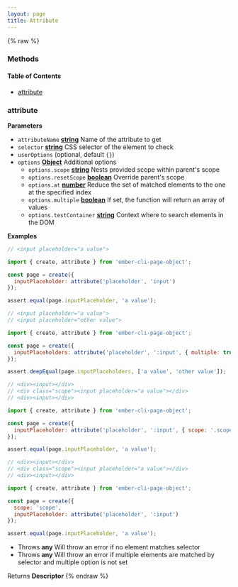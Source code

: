 ```yaml
---
layout: page
title: Attribute
---
```


{% raw %}
### Methods


<!-- Generated by documentation.js. Update this documentation by updating the source code. -->

#### Table of Contents

-   [attribute](#attribute)

### attribute

**Parameters**

-   `attributeName` **[string](https://developer.mozilla.org/docs/Web/JavaScript/Reference/Global_Objects/String)** Name of the attribute to get
-   `selector` **[string](https://developer.mozilla.org/docs/Web/JavaScript/Reference/Global_Objects/String)** CSS selector of the element to check
-   `userOptions`   (optional, default `{}`)
-   `options` **[Object](https://developer.mozilla.org/docs/Web/JavaScript/Reference/Global_Objects/Object)** Additional options
    -   `options.scope` **[string](https://developer.mozilla.org/docs/Web/JavaScript/Reference/Global_Objects/String)** Nests provided scope within parent's scope
    -   `options.resetScope` **[boolean](https://developer.mozilla.org/docs/Web/JavaScript/Reference/Global_Objects/Boolean)** Override parent's scope
    -   `options.at` **[number](https://developer.mozilla.org/docs/Web/JavaScript/Reference/Global_Objects/Number)** Reduce the set of matched elements to the one at the specified index
    -   `options.multiple` **[boolean](https://developer.mozilla.org/docs/Web/JavaScript/Reference/Global_Objects/Boolean)** If set, the function will return an array of values
    -   `options.testContainer` **[string](https://developer.mozilla.org/docs/Web/JavaScript/Reference/Global_Objects/String)** Context where to search elements in the DOM

**Examples**

```javascript
// <input placeholder="a value">

import { create, attribute } from 'ember-cli-page-object';

const page = create({
  inputPlaceholder: attribute('placeholder', 'input')
});

assert.equal(page.inputPlaceholder, 'a value');
```

```javascript
// <input placeholder="a value">
// <input placeholder="other value">

import { create, attribute } from 'ember-cli-page-object';

const page = create({
  inputPlaceholders: attribute('placeholder', ':input', { multiple: true })
});

assert.deepEqual(page.inputPlaceholders, ['a value', 'other value']);
```

```javascript
// <div><input></div>
// <div class="scope"><input placeholder="a value"></div>
// <div><input></div>

import { create, attribute } from 'ember-cli-page-object';

const page = create({
  inputPlaceholder: attribute('placeholder', ':input', { scope: '.scope' })
});

assert.equal(page.inputPlaceholder, 'a value');
```

```javascript
// <div><input></div>
// <div class="scope"><input placeholder="a value"></div>
// <div><input></div>

import { create, attribute } from 'ember-cli-page-object';

const page = create({
  scope: 'scope',
  inputPlaceholder: attribute('placeholder', ':input')
});

assert.equal(page.inputPlaceholder, 'a value');
```

-   Throws **any** Will throw an error if no element matches selector
-   Throws **any** Will throw an error if multiple elements are matched by selector and multiple option is not set

Returns **Descriptor** 
{% endraw %}